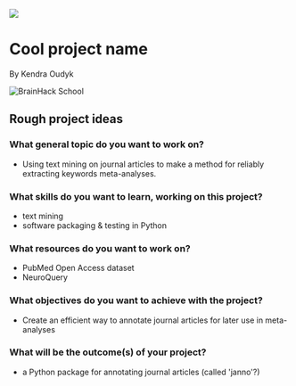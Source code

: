 [![](https://img.shields.io/badge/Visit-our%20project%20page-ff69b4)](https://school.brainhackmtl.org/project/template)

# Cool project name

By Kendra Oudyk

![BrainHack School](bhs2020.png)

## Rough project ideas

### What general topic do you want to work on?
- Using text mining on journal articles to make a method for reliably extracting keywords meta-analyses.

### What skills do you want to learn, working on this project?
- text mining
- software packaging & testing in Python

### What resources do you want to work on?
- PubMed Open Access dataset
- NeuroQuery

### What objectives do you want to achieve with the project?
- Create an efficient way to annotate journal articles for later use in meta-analyses

### What will be the outcome(s) of your project?
- a Python package for annotating journal articles (called 'janno'?)
